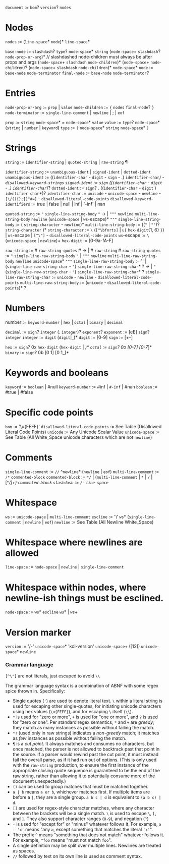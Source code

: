 `document`	:= `bom`? `version`? `nodes`

# Nodes
`nodes`	:= (`line-space`* `node`)* `line-space`*

`base-node`	:=   `slashdash`? `type`? `node-space`* `string`
  (`node-space`+ `slashdash`? `node-prop-or-arg`)* // slashdashed node-children must always be after props and args
  (`node-space`+ `slashdash`  `node-children`)*
  (`node-space`+              `node-children`)?
  (`node-space`+ `slashdash`  `node-children`)*
   `node-space`*
`node`      	:= `base-node` `node-terminator`
`final-node`	:= `base-node` `node-terminator`?

# Entries
`node-prop-or-arg`	:= `prop` | `value`
`node-children`   	:= `{` `nodes` `final-node`? `}`
`node-terminator` 	:= `single-line-comment` | `newline` | ; | `eof`

`prop` 	:= `string` `node-space`* = `node-space`* `value`
`value`	:= `type`?  `node-space`*                (`string` | `number` | `keyword`)
`type` 	:= `(`      `node-space`*                 `string`                         `node-space`* `)`

# Strings
`string`	:= `identifier-string` | `quoted-string` | `raw-string` ¶

`identifier-string`             	:= `unambiguous-ident` | `signed-ident` | `dotted-ident`
`unambiguous-ident`             	:=           ((`identifier-char` - `digit` - `sign` - .) `identifier-char`*) - `disallowed-keyword-strings`
`signed-ident`                  	:= `sign`    ((`identifier-char` - `digit`          - .) `identifier-char`*)?
`dotted-ident`                  	:= `sign`? . ((`identifier-char` - `digit`             ) `identifier-char`*)?
`identifier-char`               	:= `unicode` - `unicode-space` - `newline` - `[\/(){};[]"#=]` - `disallowed-literal-code-points`
`disallowed-keyword-identifiers`	:= true | false | null | inf | '-inf' | nan

`quoted-string`          	:= `"`             `single-line-string-body` `"`
  →                      	 | `"""` `newline` `multi-line-string-body` `newline` (`unicode-space` | `ws`-escape)* `"""`
`single-line-string-body`	:= (              `string-character` - `newline`)*
`multi-line-string-body` 	:= ((`"` | `""`)? `string-character`            )*
`string-character`       	:= `\` (`["\bfnrts]` | `u{` `hex-digit`{1, 6} `}`) | `ws`-escape | `[^\"]` - `disallowed-literal-code-points`
`ws`-escape              	:= `\` (`unicode-space` | `newline`)+
`hex-digit`              	:= [0-9a-fA-F]

`raw-string`                 	:= # `raw-string-quotes` #
  →                          	 | # `raw-string`        #
`raw-string-quotes`          	:=      `"`   `single-line-raw-string-body`   `"` | `"""` `newline` `multi-line-raw-string-body` `newline` `unicode-space`* `"""`
`single-line-raw-string-body`	:= '' |     (`single-line-raw-string-char` - `"`) `single-line-raw-string-char`* ?
  →                          	      | `"` (`single-line-raw-string-char` - `"`) `single-line-raw-string-char`* ?
`single-line-raw-string-char`	:=  `unicode` - `newline` - `disallowed-literal-code-points`
`multi-line-raw-string-body` 	:= (`unicode` - `disallowed-literal-code-points`)* ?

# Numbers
number	:= `keyword-number` | `hex` | `octal` | `binary` | `decimal`

`decimal` 	:=      `sign`? `integer` (. `integer`)? `exponent`?
`exponent`	:= [eE] `sign`? `integer`
`integer` 	:= `digit` (`digit`|_)*
`digit`   	:= [0-9]
`sign`    	:= [+-]

`hex`   	:= `sign`? 0x `hex-digit` (`hex-digit` | _)*
`octal` 	:= `sign`? 0o [0-7] [0-7_]*
`binary`	:= `sign`? 0b [0 1] [0 1_]*

# Keywords and booleans
`keyword`       	:= `boolean` | #null
`keyword-number`	:= #inf  | `#-inf` | #nan
`boolean`       	:= #true | #false

# Specific code points
`bom`                           	:= '\u{FEFF}'
`disallowed-literal-code-points`	:= See Table (Disallowed Literal Code Points)
`unicode`                       	:= Any Unicode Scalar Value
`unicode-space`                 	:= See Table (All White_Space unicode characters which are not ``newline``)

# Comments
`single-line-comment`	:= `//` ^`newline`* (`newline` | `eof`)
`multi-line-comment` 	:= `/*` `commented-block`
`commented-block`    	:= `*/` | (`multi-line-comment` | `*` | `/` | [^*/]+) `commented-block`
`slashdash`          	:= `/-` `line-space`*

# Whitespace
`ws`     	:= `unicode-space` | `multi-line-comment`
`escline`	:= '\\' `ws`* (`single-line-comment` | `newline` | `eof`)
`newline`	:= See Table (All Newline White_Space)
# Whitespace where newlines are allowed
`line-space`	:= `node-space` | `newline` | `single-line-comment`
# Whitespace within nodes, where newline-ish things must be esclined.
`node-space`	:= `ws`* `escline` `ws`* | `ws`+

# Version marker
`version`	:= '/-' `unicode-space`* 'kdl-version' `unicode-space`+ ([12]) `unicode-space`* `newline`

### Grammar language

`[^\"]` are not literals, just escaped to avoid `\\`

The grammar language syntax is a combination of ABNF with some regex spice thrown in.
Specifically:

* Single quotes (`'`) are used to denote literal text. `\` within a literal
  string is used for escaping other single-quotes, for initiating unicode
  characters using hex values (`\u{FEFF}`), and for escaping `\` itself
  (`\\`).
* `*` is used for "zero or more", `+` is used for "one or more", and `?` is
  used for "zero or one". Per standard regex semantics, `*` and `+` are *greedy*;
  they match as many instances as possible without failing the match.
* `*?` (used only in raw strings) indicates a *non-greedy* match;
  it matches as *few* instances as possible without failing the match.
* `¶` is a *cut point*. It always matches and consumes no characters,
  but once matched, the parser is not allowed to backtrack past that point in the source.
  If a parser would rewind past the cut point, it must instead fail the overall parse,
  as if it had run out of options.
  (This is only used with the `raw-string` production,
  to ensure the first instance of the appropriate closing quote sequence
  is guaranteed to be the end of the raw string,
  rather than allowing it to potentially consume more of the document unexpectedly.)
* `()` can be used to group matches that must be matched together.
* `a | b` means `a or b`, whichever matches first. If multiple items are before
  a `|`, they are a single group. `a b c | d` is equivalent to `(a b c) | d`.
* `[]` are used for regex-style character matches, where any character between
  the brackets will be a single match. `\` is used to escape `\`, `[`, and
  `]`. They also support character ranges (`0-9`), and negation (`^`)
* `-` is used for "except for" or "minus" whatever follows it. For example,
  `a - 'x'` means "any `a`, except something that matches the literal `'x'`".
* The prefix `^` means "something that does not match" whatever follows it.
  For example, `^foo` means "must not match `foo`".
* A single definition may be split over multiple lines. Newlines are treated as
  spaces.
* `//` followed by text on its own line is used as comment syntax.
